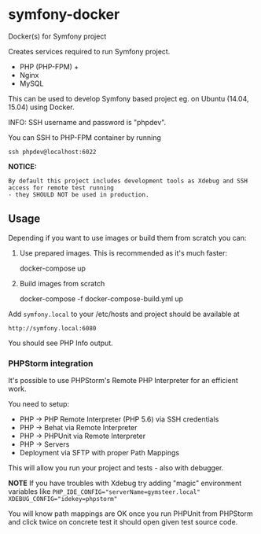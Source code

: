 # symfony-docker
Docker(s) for Symfony project

Creates services required to run Symfony project.

- PHP (PHP-FPM) +
- Nginx
- MySQL

This can be used to develop Symfony based project eg. on Ubuntu (14.04, 15.04) using Docker.

INFO:
SSH username and password is "phpdev".

You can SSH to PHP-FPM container by running
    
    ssh phpdev@localhost:6022

**NOTICE:** 

    By default this project includes development tools as Xdebug and SSH access for remote test running 
    - they SHOULD NOT be used in production.
    
## Usage

Depending if you want to use images or build them from scratch you can:
 
1. Use prepared images. This is recommended as it's much faster:

    docker-compose up
    
2. Build images from scratch

    docker-compose -f docker-compose-build.yml up

Add `symfony.local` to your /etc/hosts and project should be available at

    http://symfony.local:6080
    
You should see PHP Info output.

### PHPStorm integration

It's possible to use PHPStorm's Remote PHP Interpreter for an efficient work.

You need to setup:

- PHP -> PHP Remote Interpreter (PHP 5.6) via SSH credentials
- PHP -> Behat via Remote Interpreter
- PHP -> PHPUnit via Remote Interpreter
- PHP -> Servers
- Deployment via SFTP with proper Path Mappings

This will allow you run your project and tests - also with debugger.

**NOTE**
If you have troubles with Xdebug try adding "magic" environment variables like
`PHP_IDE_CONFIG="serverName=gymsteer.local"
 XDEBUG_CONFIG="idekey=phpstorm"`

 You will know path mappings are OK once you run PHPUnit from PHPStorm and click twice on concrete test
 it should open given test source code.

